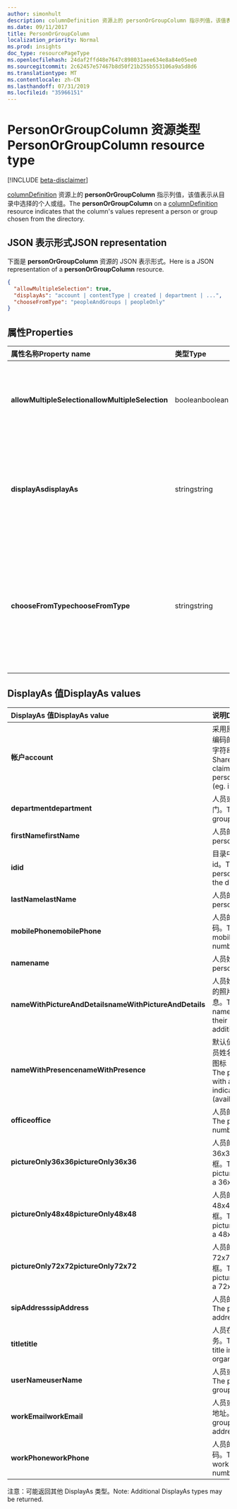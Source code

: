 ```yaml
---
author: simonhult
description: columnDefinition 资源上的 personOrGroupColumn 指示列值，该值表示从目录中选择的个人或组。
ms.date: 09/11/2017
title: PersonOrGroupColumn
localization_priority: Normal
ms.prod: insights
doc_type: resourcePageType
ms.openlocfilehash: 24daf2ffd48e7647c898031aee634e8a84e05ee0
ms.sourcegitcommit: 2c62457e57467b8d50f21b255b553106a9a5d8d6
ms.translationtype: MT
ms.contentlocale: zh-CN
ms.lasthandoff: 07/31/2019
ms.locfileid: "35966151"
---
```

# <a name="personorgroupcolumn-resource-type"></a><span data-ttu-id="c1db1-103">PersonOrGroupColumn 资源类型</span><span class="sxs-lookup"><span data-stu-id="c1db1-103">PersonOrGroupColumn resource type</span></span>

[!INCLUDE [beta-disclaimer](../../includes/beta-disclaimer.md)]

<span data-ttu-id="c1db1-104">[columnDefinition](columndefinition.md) 资源上的 **personOrGroupColumn** 指示列值，该值表示从目录中选择的个人或组。</span><span class="sxs-lookup"><span data-stu-id="c1db1-104">The **personOrGroupColumn** on a [columnDefinition](columndefinition.md) resource indicates that the column's values represent a person or group chosen from the directory.</span></span>

## <a name="json-representation"></a><span data-ttu-id="c1db1-105">JSON 表示形式</span><span class="sxs-lookup"><span data-stu-id="c1db1-105">JSON representation</span></span>

<span data-ttu-id="c1db1-106">下面是 **personOrGroupColumn** 资源的 JSON 表示形式。</span><span class="sxs-lookup"><span data-stu-id="c1db1-106">Here is a JSON representation of a **personOrGroupColumn** resource.</span></span>
<!-- { "blockType": "resource", "@type": "microsoft.graph.personOrGroupColumn", "@property.aka": "chooseFromType=format" } -->

```json
{
  "allowMultipleSelection": true,
  "displayAs": "account | contentType | created | department | ...",
  "chooseFromType": "peopleAndGroups | peopleOnly"
}
```

## <a name="properties"></a><span data-ttu-id="c1db1-107">属性</span><span class="sxs-lookup"><span data-stu-id="c1db1-107">Properties</span></span>

| <span data-ttu-id="c1db1-108">属性名称</span><span class="sxs-lookup"><span data-stu-id="c1db1-108">Property name</span></span>              | <span data-ttu-id="c1db1-109">类型</span><span class="sxs-lookup"><span data-stu-id="c1db1-109">Type</span></span>    | <span data-ttu-id="c1db1-110">说明</span><span class="sxs-lookup"><span data-stu-id="c1db1-110">Description</span></span>
|:---------------------------|:--------|:--------------------------------------
| <span data-ttu-id="c1db1-111">**allowMultipleSelection**</span><span class="sxs-lookup"><span data-stu-id="c1db1-111">**allowMultipleSelection**</span></span> | <span data-ttu-id="c1db1-112">boolean</span><span class="sxs-lookup"><span data-stu-id="c1db1-112">boolean</span></span> | <span data-ttu-id="c1db1-113">指示是否可以从源中选择多个值。</span><span class="sxs-lookup"><span data-stu-id="c1db1-113">Indicates whether multiple values can be selected from the source.</span></span>
| <span data-ttu-id="c1db1-114">**displayAs**</span><span class="sxs-lookup"><span data-stu-id="c1db1-114">**displayAs**</span></span>              | <span data-ttu-id="c1db1-115">string</span><span class="sxs-lookup"><span data-stu-id="c1db1-115">string</span></span>  | <span data-ttu-id="c1db1-116">如何显示有关所选个人或组的信息。</span><span class="sxs-lookup"><span data-stu-id="c1db1-116">How to display the information about the person or group chosen.</span></span> <span data-ttu-id="c1db1-117">请参阅下文。</span><span class="sxs-lookup"><span data-stu-id="c1db1-117">See below.</span></span>
| <span data-ttu-id="c1db1-118">**chooseFromType**</span><span class="sxs-lookup"><span data-stu-id="c1db1-118">**chooseFromType**</span></span>         | <span data-ttu-id="c1db1-119">string</span><span class="sxs-lookup"><span data-stu-id="c1db1-119">string</span></span>  | <span data-ttu-id="c1db1-120">是否允许仅选择人员，或同时选择人员和组。</span><span class="sxs-lookup"><span data-stu-id="c1db1-120">Whether to allow selection of people only, or people and groups.</span></span> <span data-ttu-id="c1db1-121">必须为 `peopleAndGroups` 或 `peopleOnly` 的其中一个。</span><span class="sxs-lookup"><span data-stu-id="c1db1-121">Must be one of `peopleAndGroups` or `peopleOnly`.</span></span>

## <a name="displayas-values"></a><span data-ttu-id="c1db1-122">DisplayAs 值</span><span class="sxs-lookup"><span data-stu-id="c1db1-122">DisplayAs values</span></span>

| <span data-ttu-id="c1db1-123">DisplayAs 值</span><span class="sxs-lookup"><span data-stu-id="c1db1-123">DisplayAs value</span></span>               | <span data-ttu-id="c1db1-124">说明</span><span class="sxs-lookup"><span data-stu-id="c1db1-124">Description</span></span>
|:------------------------------|:-----------------------
| <span data-ttu-id="c1db1-125">**帐户**</span><span class="sxs-lookup"><span data-stu-id="c1db1-125">**account**</span></span>                   | <span data-ttu-id="c1db1-126">采用原始 SharePoint 编码的人员或组声明字符串（如</span><span class="sxs-lookup"><span data-stu-id="c1db1-126">The raw SharePoint encoded claim string for the person or group (eg.</span></span> <span data-ttu-id="c1db1-127">i:0#.f</span><span class="sxs-lookup"><span data-stu-id="c1db1-127">i:0#.f</span></span>|<span data-ttu-id="c1db1-128">membership</span><span class="sxs-lookup"><span data-stu-id="c1db1-128">membership</span></span>|<span data-ttu-id="c1db1-129">jane@contoso.com)。</span><span class="sxs-lookup"><span data-stu-id="c1db1-129">jane@contoso.com).</span></span>
| <span data-ttu-id="c1db1-130">**department**</span><span class="sxs-lookup"><span data-stu-id="c1db1-130">**department**</span></span>                | <span data-ttu-id="c1db1-131">人员或组的所在部门。</span><span class="sxs-lookup"><span data-stu-id="c1db1-131">The person or group's department.</span></span>
| <span data-ttu-id="c1db1-132">**firstName**</span><span class="sxs-lookup"><span data-stu-id="c1db1-132">**firstName**</span></span>                 | <span data-ttu-id="c1db1-133">人员的名字。</span><span class="sxs-lookup"><span data-stu-id="c1db1-133">The person's first name.</span></span>
| <span data-ttu-id="c1db1-134">**id**</span><span class="sxs-lookup"><span data-stu-id="c1db1-134">**id**</span></span>                        | <span data-ttu-id="c1db1-135">目录中个人或组的 id。</span><span class="sxs-lookup"><span data-stu-id="c1db1-135">The id of the person or group in the directory.</span></span>
| <span data-ttu-id="c1db1-136">**lastName**</span><span class="sxs-lookup"><span data-stu-id="c1db1-136">**lastName**</span></span>                  | <span data-ttu-id="c1db1-137">人员的姓氏。</span><span class="sxs-lookup"><span data-stu-id="c1db1-137">The person's last name.</span></span>
| <span data-ttu-id="c1db1-138">**mobilePhone**</span><span class="sxs-lookup"><span data-stu-id="c1db1-138">**mobilePhone**</span></span>               | <span data-ttu-id="c1db1-139">人员的移动电话号码。</span><span class="sxs-lookup"><span data-stu-id="c1db1-139">The person's mobile phone number.</span></span>
| <span data-ttu-id="c1db1-140">**name**</span><span class="sxs-lookup"><span data-stu-id="c1db1-140">**name**</span></span>                      | <span data-ttu-id="c1db1-141">人员姓名。</span><span class="sxs-lookup"><span data-stu-id="c1db1-141">The person's name.</span></span>
| <span data-ttu-id="c1db1-142">**nameWithPictureAndDetails**</span><span class="sxs-lookup"><span data-stu-id="c1db1-142">**nameWithPictureAndDetails**</span></span> | <span data-ttu-id="c1db1-143">人员姓名，以及他们的照片和其他详细信息。</span><span class="sxs-lookup"><span data-stu-id="c1db1-143">The person's name along with their picture and additional details.</span></span>
| <span data-ttu-id="c1db1-144">**nameWithPresence**</span><span class="sxs-lookup"><span data-stu-id="c1db1-144">**nameWithPresence**</span></span>          | <span data-ttu-id="c1db1-145">默认值。</span><span class="sxs-lookup"><span data-stu-id="c1db1-145">Default.</span></span> <span data-ttu-id="c1db1-146">人员姓名和状态指示器图标（空闲/忙碌/等）</span><span class="sxs-lookup"><span data-stu-id="c1db1-146">The person's name with a presence indicator icon (available/busy/etc.)</span></span>
| <span data-ttu-id="c1db1-147">**office**</span><span class="sxs-lookup"><span data-stu-id="c1db1-147">**office**</span></span>                    | <span data-ttu-id="c1db1-148">人员的办公室电话。</span><span class="sxs-lookup"><span data-stu-id="c1db1-148">The person's office number.</span></span>
| <span data-ttu-id="c1db1-149">**pictureOnly36x36**</span><span class="sxs-lookup"><span data-stu-id="c1db1-149">**pictureOnly36x36**</span></span>          | <span data-ttu-id="c1db1-150">人员的照片，采用 36x36 像素的正方形框。</span><span class="sxs-lookup"><span data-stu-id="c1db1-150">The person's picture, bounded by a 36x36 px square.</span></span>
| <span data-ttu-id="c1db1-151">**pictureOnly48x48**</span><span class="sxs-lookup"><span data-stu-id="c1db1-151">**pictureOnly48x48**</span></span>          | <span data-ttu-id="c1db1-152">人员的照片，采用 48x48 像素的正方形框。</span><span class="sxs-lookup"><span data-stu-id="c1db1-152">The person's picture, bounded by a 48x48 px square.</span></span>
| <span data-ttu-id="c1db1-153">**pictureOnly72x72**</span><span class="sxs-lookup"><span data-stu-id="c1db1-153">**pictureOnly72x72**</span></span>          | <span data-ttu-id="c1db1-154">人员的照片，采用 72x72 像素的正方形框。</span><span class="sxs-lookup"><span data-stu-id="c1db1-154">The person's picture, bounded by a 72x72 px square.</span></span>
| <span data-ttu-id="c1db1-155">**sipAddress**</span><span class="sxs-lookup"><span data-stu-id="c1db1-155">**sipAddress**</span></span>                | <span data-ttu-id="c1db1-156">人员的 sip 地址。</span><span class="sxs-lookup"><span data-stu-id="c1db1-156">The person's sip address.</span></span>
| <span data-ttu-id="c1db1-157">**title**</span><span class="sxs-lookup"><span data-stu-id="c1db1-157">**title**</span></span>                     | <span data-ttu-id="c1db1-158">人员在组织中的职务。</span><span class="sxs-lookup"><span data-stu-id="c1db1-158">The person's title in the organization.</span></span>
| <span data-ttu-id="c1db1-159">**userName**</span><span class="sxs-lookup"><span data-stu-id="c1db1-159">**userName**</span></span>                  | <span data-ttu-id="c1db1-160">人员或组的用户名。</span><span class="sxs-lookup"><span data-stu-id="c1db1-160">The person or group's user name.</span></span>
| <span data-ttu-id="c1db1-161">**workEmail**</span><span class="sxs-lookup"><span data-stu-id="c1db1-161">**workEmail**</span></span>                 | <span data-ttu-id="c1db1-162">人员或组的电子邮件地址。</span><span class="sxs-lookup"><span data-stu-id="c1db1-162">The person or group's email address.</span></span>
| <span data-ttu-id="c1db1-163">**workPhone**</span><span class="sxs-lookup"><span data-stu-id="c1db1-163">**workPhone**</span></span>                 | <span data-ttu-id="c1db1-164">人员的工作电话号码。</span><span class="sxs-lookup"><span data-stu-id="c1db1-164">The person's work phone number.</span></span>

<span data-ttu-id="c1db1-165">注意：可能返回其他 DisplayAs 类型。</span><span class="sxs-lookup"><span data-stu-id="c1db1-165">Note: Additional DisplayAs types may be returned.</span></span>

<!--
{
  "type": "#page.annotation",
  "description": "",
  "keywords": "",
  "section": "documentation",
  "tocPath": "Resources/PersonOrGroupColumn",
  "suppressions": []
}
-->
